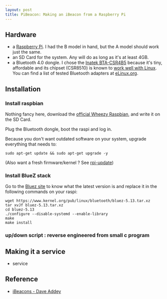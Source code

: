 ```yaml
---
layout: post
title: PiBeacon: Making an iBeacon from a Raspberry Pi
---
```


Hardware
--------

- a [Raspberry Pi](http://www.raspberrypi.org/). I had the B model in hand, but the A model should work just the same.
- an SD Card for the system. Any will do as long as it's at least 4GB.
- a Bluetooth 4.0 dongle. I chose the [Inatek BTA-CSR4B5](http://www.inateck.com/inateck-bta-csr4b5-usb-bluetooth-4-0-adapter/) because it's tiny, affordable and its chipset (CSR8510) is known to [work well with Linux](http://swiesmann.de/?p=36). You can find a list of tested Bluetooth adapters at [eLinux.org](http://elinux.org/RPi_USB_Bluetooth_adapters).


Installation
------------

### Install raspbian

Nothing fancy here, download the [official Wheezy Raspbian](http://www.raspberrypi.org/downloads), and write it on the SD Card.

Plug the Bluetooth dongle, boot the raspi and log in.

Because you don't want outdated software on your system, upgrade everything that needs to:

    sudo apt-get update && sudo apt-get upgrade -y

(Also want a fresh firmware/kernel ? See [rpi-update](https://github.com/Hexxeh/rpi-update))

### Install BlueZ stack

Go to the [Bluez site](http://www.bluez.org/) to know what the latest version is and replace it in the following commands on your raspi:

    wget https://www.kernel.org/pub/linux/bluetooth/bluez-5.13.tar.xz
    tar xvJf bluez-5.13.tar.xz
    cd bluez-5.13
    ./configure --disable-systemd --enable-library
    make
    make install


### up/down script : reverse engineered from small c program


Making it a service
-------------------

- service


Reference
---------

- [iBeacons - Dave Addey](http://daveaddey.com/?p=1252)
